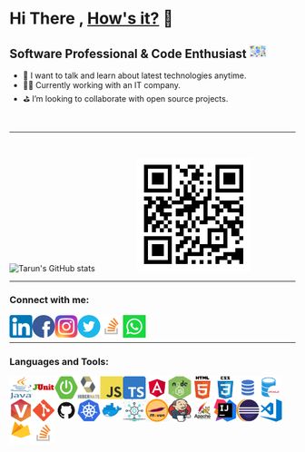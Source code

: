 # Hi There , [How's it?](https://tarun-verma.web.app) 👋

## Software Professional & Code Enthusiast  <img alt="fs" width="30px" src="./images/fullstack.png" />

- 💬 I want to talk and learn about latest technologies anytime.
- 🧑‍💻 Currently working with an IT company.
- ⛳ I’m looking to collaborate with open source projects.
<br/>

---
<br/>

![Tarun's GitHub stats](https://github-readme-stats.vercel.app/api?username=tarunve&theme=flag-india&show_icons=true)&nbsp;&nbsp;&nbsp;&nbsp;&nbsp;&nbsp;&nbsp;&nbsp;&nbsp;&nbsp;&nbsp;&nbsp;&nbsp;&nbsp;&nbsp;&nbsp;&nbsp;&nbsp;
![QR](./images/QR.png)

---

### Connect with me:

<a href="https://www.linkedin.com/in/tarun-verma-4782809a/">
    <img align="left" alt="linkedin" src="./images/linkedin.png" width="40px"  height="40px">
</a>
<a href="https://www.facebook.com/tarun.verma.96/">
    <img align="left" alt="fb" src="./images/facebook.png" width="40px"  height="40px">
</a>
<a href="https://www.instagram.com/tarunverma007/">
    <img align="left" alt="insta" src="./images/instagram.png" width="40px"  height="40px">
</a>
<a href="https://twitter.com/TarunVerma151">
    <img align="left" alt="twitter" src="./images/twitter.png" width="40px"  height="40px">
</a>
<a href="https://stackoverflow.com/users/12943627/tarun-verma">
    <img align="left" alt="stackoverflow" src="./images/stackoverflow.png" width="40px"  height="40px">
</a>
<a href="https://api.whatsapp.com/send/?phone=919996061888">
    <img align="left" alt="whatsapp" src="./images/whatsapp.png" width="40px"  height="40px">
</a>

<br />
<br />

---

### Languages and Tools:

<img align="left" alt="Java" width="40px"  height="40px" src="./images/java.png" />
<img align="left" alt="JUnit" width="40px"  height="40px" src="./images/junit.png" />
<img align="left" alt="SpringBoot" width="40px"  height="40px" src="./images/springboot-1.png"/>
<img align="left" alt="Hibernate" width="40px"  height="40px" src="./images/hibernate.png"/>
<img align="left" alt="JS" width="40px"  height="40px" src="./images/javascript.png"/>
<img align="left" alt="TS" width="40px"  height="40px" src="./images/typescript.png"/>
<img align="left" alt="Angular" width="40px"  height="40px" src="./images/angular.png"/>
<img align="left" alt="NodeJS" width="40px"  height="40px" src="./images/nodejs.png"/>
<img align="left" alt="HTML" width="40px"  height="40px" src="./images/html.png"/>
<img align="left" alt="CSS" width="40px"  height="40px" src="./images/css.png"/>
<img align="left" alt="SQL" width="40px"  height="40px" src="./images/sql.png"/>
<img align="left" alt="Oracle" width="40px"  height="40px" src="./images/oracle.png"/>
<img align="left" alt="Perforce" width="40px"  height="40px" src="./images/perforce.png"/>
<img align="left" alt="Git" width="40px"  height="40px" src="./images/git.png"/>
<img align="left" alt="Github" width="40px"  height="40px" src="./images/github.png"/>
<img align="left" alt="Kubernetes" width="40px"  height="40px" src="./images/kubernetes.png"/>
<img align="left" alt="Docker" width="40px"  height="40px" src="./images/docker.png"/>
<img align="left" alt="MS" width="40px"  height="40px" src="./images/microservices.png"/>
<img align="left" alt="Maven" width="40px"  height="40px" src="./images/maven.jpg"/>
<img align="left" alt="Jenkins" width="40px"  height="40px" src="./images/jenkins.png"/>
<img align="left" alt="Tomcat" width="40px"  height="40px" src="./images/tomcat.jpeg"/>
<img align="left" alt="IntelliJ" width="40px"  height="40px" src="./images/intellij.png"/>
<img align="left" alt="Eclipse" width="40px"  height="40px" src="./images/eclipse.svg"/>
<img align="left" alt="VS" width="40px"  height="40px" src="./images/visual-studio-code.png"/>
<img align="left" alt="Firebase" width="40px"  height="40px" src="./images/firebase.png"/>
<img align="left" alt="StackOverFlow" width="40px"  height="40px" src="./images/stackoverflow.png"/>

<br />
<br />
<br />
<br />
